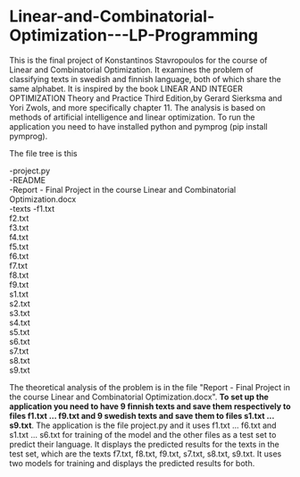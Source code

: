 # Linear-and-Combinatorial-Optimization---LP-Programming

This is the final project of Konstantinos Stavropoulos for the course of Linear and Combinatorial Optimization.
It examines the problem of classifying texts in swedish and finnish language, both of which share the same alphabet.
It is inspired by the book LINEAR AND INTEGER OPTIMIZATION Theory and Practice Third Edition,by Gerard Sierksma and Yori Zwols,
and more specifically chapter 11. The analysis is based on methods of artificial intelligence and linear optimization.
To run the application you need to have installed python and pymprog (pip install pymprog).

The file tree is this

-project.py <br />
-README <br />
-Report - Final Project in the course Linear and Combinatorial Optimization.docx <br />
-texts -f1.txt <br />
	f2.txt <br />
	f3.txt <br />
	f4.txt <br />
	f5.txt <br />
	f6.txt <br />
	f7.txt <br />
	f8.txt <br />
	f9.txt <br />
	s1.txt <br />
	s2.txt <br />
	s3.txt <br />
	s4.txt <br />
	s5.txt <br />
	s6.txt <br />
	s7.txt <br />
	s8.txt <br />
	s9.txt <br />


The theoretical analysis of the problem is in the file "Report - Final Project in the course Linear and Combinatorial Optimization.docx".
**To set up the application you need to have 9 finnish texts and save them respectively to files f1.txt ... f9.txt  and 9 swedish texts
and save them to files s1.txt ... s9.txt**. The application is the file project.py and it uses f1.txt ... f6.txt and s1.txt ... s6.txt for training
of the model and the other files as a test set to predict their language. It displays the predicted results for the texts in the test set, which 
are the texts f7.txt, f8.txt, f9.txt, s7.txt, s8.txt, s9.txt. It uses two models for training and displays the predicted results for both.
